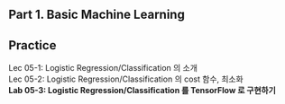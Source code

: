 ## Part 1. Basic Machine Learning

## Practice
Lec 05-1: Logistic Regression/Classification 의 소개  
Lec 05-2: Logistic Regression/Classification 의 cost 함수, 최소화  
**Lab 05-3: Logistic Regression/Classification 를 TensorFlow 로 구현하기**